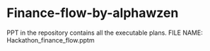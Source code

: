 # Finance-flow-by-alphawzen
PPT in the repository contains all the executable plans.
FILE NAME: Hackathon_finance_flow.pptm
